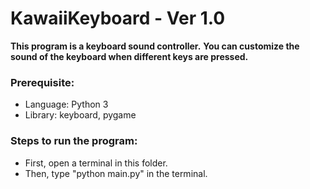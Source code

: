 # KawaiiKeyboard - Ver 1.0

**This program is a keyboard sound controller.**
**You can customize the sound of the keyboard when different keys are pressed.**

### Prerequisite:
* Language: Python 3
* Library: keyboard, pygame

### Steps to run the program:
* First, open a terminal in this folder.
* Then, type "python main.py" in the terminal.
